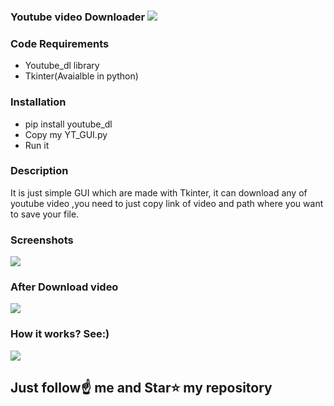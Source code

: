 ### Youtube video Downloader [![](https://img.shields.io/github/license/sourcerer-io/hall-of-fame.svg)](https://github.com/Spidy20/Youtube_video_downloader/blob/master/LICENSE)


### Code Requirements
- Youtube_dl library 
- Tkinter(Avaialble in python)

### Installation
- pip install youtube_dl 
- Copy my YT_GUI.py
- Run it

### Description
It is just simple GUI which are made with Tkinter, it can download any of youtube video ,you need to just copy link of video and path where you want to save your file.

### Screenshots

<img src="https://github.com/Spidy20/Youtube_video_downloader/blob/master/Screenshot%20(21).png">


### After Download video


<img src="https://github.com/Spidy20/Youtube_video_downloader/blob/master/Screenshot%20(22).png">



### How it works? See:)

<img src="https://github.com/Spidy20/Youtube_video_downloader/blob/master/Yt_downloader.gif">


## Just follow☝️ me and Star⭐ my repository 
